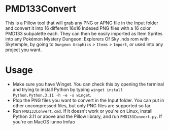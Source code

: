 # PMD133Convert

This is a Pillow tool that will grab any PNG or APNG file in the Input folder and convert it into 16 different 16x16 Indexed PNG files with a 16 color PMD133 subpalette each. They can then be easily imported as Item Sprites into any Pokémon Mystery Dungeon: Explorers Of Sky .nds rom with Skytemple, by going to `Dungeon Graphics` > `Items` > `Import`, or used into any project you want.

# Usage

* Make sure you have Winget. You can check this by opening the terminal and trying to install Python by typing `winget install Python.Python.3.11 -h -e -s winget`.
* Plop the PNG files you want to convert in the Input folder. You can put in other uncompressed files, but only PNG files are supported so far.
* Run `PMD133Convert.cmd`. If it doesn't work or you're on Linux, install Python 3.11 or above and the Pillow library, and run `PMD133Convert.py`. If you're on MacOS iunno lmfao